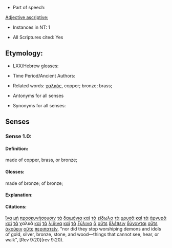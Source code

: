 * Part of speech: 

[Adjective ascriptive](http://ugg.readthedocs.io/en/latest/adjective_ascriptive.html); 

* Instances in NT: 1

* All Scriptures cited: Yes

## Etymology: 

* LXX/Hebrew glosses: 

* Time Period/Ancient Authors: 

* Related words: [χαλκός](../G54750/01.md), copper; bronze; brass;

* Antonyms for all senses

* Synonyms for all senses: 

## Senses 

### Sense 1.0: 

#### Definition: 

made of copper, brass, or bronze;

#### Glosses: 

made of bronze; of bronze;

#### Explanation: 

#### Citations: 

[ἵνα](../G24430/01.md) [μὴ](../G33610/01.md) [προσκυνήσουσιν](../G43520/01.md) [τὰ](../G35880/01.md) [δαιμόνια](../G11400/01.md) [καὶ](../G25320/01.md) [τὰ](../G35880/01.md) [εἴδωλα](../G14970/01.md) [τὰ](../G35880/01.md) [χρυσᾶ](../G55520/01.md) [καὶ](../G25320/01.md) [τὰ](../G35880/01.md) [ἀργυρᾶ](../G06930/01.md) [καὶ](../G25320/01.md) [τὰ](../G35880/01.md) χαλκᾶ [καὶ](../G25320/01.md) [τὰ](../G35880/01.md) [λίθινα](../G30350/01.md) [καὶ](../G25320/01.md) [τὰ](../G35880/01.md) [ξύλινα](../G35850/01.md) [ἃ](../G37390/01.md) [οὔτε](../G37770/01.md) [βλέπειν](../G09910/01.md) [δύνανται](../G14100/01.md) [οὔτε](../G37770/01.md) [ἀκούειν](../G01910/01.md) [οὔτε](../G37770/01.md) [περιπατεῖν](../G40430/01.md), "nor did they stop worshiping demons and idols of gold, silver, bronze, stone, and wood—things that cannot see, hear, or walk", [Rev 9:20](rev 9:20).  
